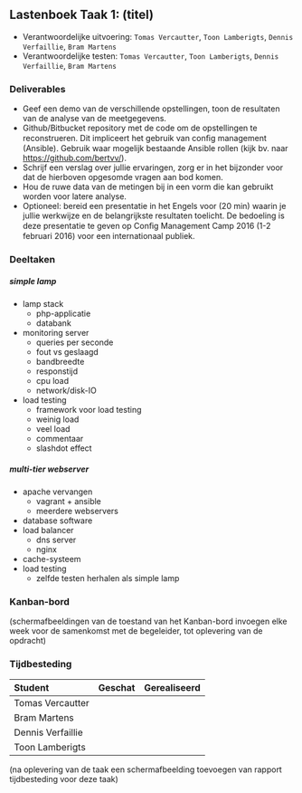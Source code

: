 ## Lastenboek Taak 1: (titel)

* Verantwoordelijke uitvoering: `Tomas Vercautter`, `Toon Lamberigts`, `Dennis Verfaillie`, `Bram Martens`
* Verantwoordelijke testen: `Tomas Vercautter`, `Toon Lamberigts`, `Dennis Verfaillie`, `Bram Martens`

### Deliverables

* Geef een demo van de verschillende opstellingen, toon de resultaten van de analyse van de meetgegevens.
* Github/Bitbucket repository met de code om de opstellingen te reconstrueren. Dit impliceert het gebruik van conﬁg management (Ansible). Gebruik waar mogelijk bestaande Ansible rollen (kijk bv. naar https://github.com/bertvv/).
* Schrijf een verslag over jullie ervaringen, zorg er in het bijzonder voor dat de hierboven opgesomde vragen aan bod komen.
* Hou de ruwe data van de metingen bij in een vorm die kan gebruikt worden voor latere analyse.
* Optioneel: bereid een presentatie in het Engels voor (20 min) waarin je jullie werkwijze en de belangrijkste resultaten toelicht. De bedoeling is deze presentatie te geven op Conﬁg Management Camp 2016 (1-2 februari 2016) voor een internationaal publiek.

### Deeltaken

##### simple lamp

* lamp stack
  - php-applicatie
  - databank
* monitoring server
  - queries per seconde
  - fout vs geslaagd
  - bandbreedte
  - responstijd
  - cpu load
  - network/disk-IO
* load testing
  - framework voor load testing
  - weinig load
  - veel load
  - commentaar
  - slashdot effect

##### multi-tier webserver

* apache vervangen
  - vagrant + ansible
  - meerdere webservers
* database software
* load balancer
  - dns server
  - nginx
* cache-systeem
* load testing
  - zelfde testen herhalen als simple lamp

### Kanban-bord

(schermafbeeldingen van de toestand van het Kanban-bord invoegen elke week voor de samenkomst met de begeleider, tot oplevering van de opdracht)

### Tijdbesteding

| Student  | Geschat | Gerealiseerd |
| :---     |    ---: |         ---: |
| Tomas Vercautter | | |
| Bram Martens | | |
| Dennis Verfaillie | | |
| Toon Lamberigts | | |

(na oplevering van de taak een schermafbeelding toevoegen van rapport tijdbesteding voor deze taak)
